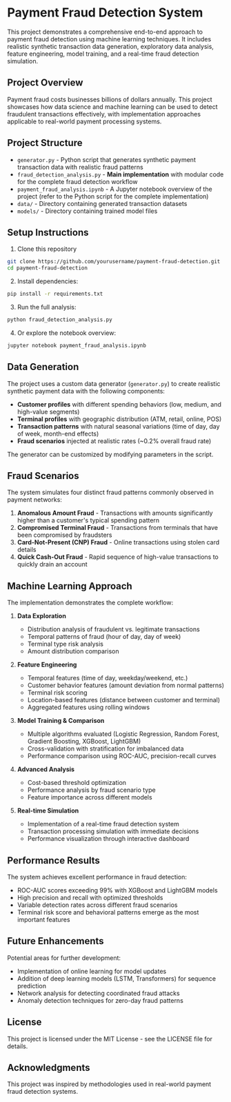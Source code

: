 # Payment Fraud Detection System

This project demonstrates a comprehensive end-to-end approach to payment fraud detection using machine learning techniques. It includes realistic synthetic transaction data generation, exploratory data analysis, feature engineering, model training, and a real-time fraud detection simulation.

## Project Overview

Payment fraud costs businesses billions of dollars annually. This project showcases how data science and machine learning can be used to detect fraudulent transactions effectively, with implementation approaches applicable to real-world payment processing systems.

## Project Structure

- `generator.py` - Python script that generates synthetic payment transaction data with realistic fraud patterns
- `fraud_detection_analysis.py` - **Main implementation** with modular code for the complete fraud detection workflow
- `payment_fraud_analysis.ipynb` - A Jupyter notebook overview of the project (refer to the Python script for the complete implementation)
- `data/` - Directory containing generated transaction datasets
- `models/` - Directory containing trained model files

## Setup Instructions

1. Clone this repository
```bash
git clone https://github.com/yourusername/payment-fraud-detection.git
cd payment-fraud-detection
```

2. Install dependencies:
```bash
pip install -r requirements.txt
```

3. Run the full analysis:
```bash
python fraud_detection_analysis.py
```

4. Or explore the notebook overview:
```bash
jupyter notebook payment_fraud_analysis.ipynb
```

## Data Generation

The project uses a custom data generator (`generator.py`) to create realistic synthetic payment data with the following components:

- **Customer profiles** with different spending behaviors (low, medium, and high-value segments)
- **Terminal profiles** with geographic distribution (ATM, retail, online, POS)
- **Transaction patterns** with natural seasonal variations (time of day, day of week, month-end effects)
- **Fraud scenarios** injected at realistic rates (~0.2% overall fraud rate)

The generator can be customized by modifying parameters in the script.

## Fraud Scenarios

The system simulates four distinct fraud patterns commonly observed in payment networks:

1. **Anomalous Amount Fraud** - Transactions with amounts significantly higher than a customer's typical spending pattern
2. **Compromised Terminal Fraud** - Transactions from terminals that have been compromised by fraudsters
3. **Card-Not-Present (CNP) Fraud** - Online transactions using stolen card details
4. **Quick Cash-Out Fraud** - Rapid sequence of high-value transactions to quickly drain an account

## Machine Learning Approach

The implementation demonstrates the complete workflow:

1. **Data Exploration**
   - Distribution analysis of fraudulent vs. legitimate transactions
   - Temporal patterns of fraud (hour of day, day of week)
   - Terminal type risk analysis
   - Amount distribution comparison

2. **Feature Engineering**
   - Temporal features (time of day, weekday/weekend, etc.)
   - Customer behavior features (amount deviation from normal patterns)
   - Terminal risk scoring
   - Location-based features (distance between customer and terminal)
   - Aggregated features using rolling windows

3. **Model Training & Comparison**
   - Multiple algorithms evaluated (Logistic Regression, Random Forest, Gradient Boosting, XGBoost, LightGBM)
   - Cross-validation with stratification for imbalanced data
   - Performance comparison using ROC-AUC, precision-recall curves

4. **Advanced Analysis**
   - Cost-based threshold optimization
   - Performance analysis by fraud scenario type
   - Feature importance across different models

5. **Real-time Simulation**
   - Implementation of a real-time fraud detection system
   - Transaction processing simulation with immediate decisions
   - Performance visualization through interactive dashboard

## Performance Results

The system achieves excellent performance in fraud detection:
- ROC-AUC scores exceeding 99% with XGBoost and LightGBM models
- High precision and recall with optimized thresholds
- Variable detection rates across different fraud scenarios
- Terminal risk score and behavioral patterns emerge as the most important features

## Future Enhancements

Potential areas for further development:
- Implementation of online learning for model updates
- Addition of deep learning models (LSTM, Transformers) for sequence prediction
- Network analysis for detecting coordinated fraud attacks
- Anomaly detection techniques for zero-day fraud patterns

## License

This project is licensed under the MIT License - see the LICENSE file for details.

## Acknowledgments

This project was inspired by methodologies used in real-world payment fraud detection systems.

